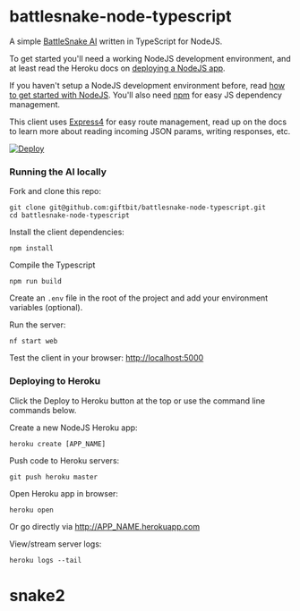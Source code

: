 # battlesnake-node-typescript

A simple [BattleSnake AI](http://battlesnake.io) written in TypeScript for NodeJS.

To get started you'll need a working NodeJS development environment, and at least read the Heroku docs on [deploying a NodeJS app](https://devcenter.heroku.com/articles/getting-started-with-nodejs).

If you haven't setup a NodeJS development environment before, read [how to get started with NodeJS](http://nodejs.org/documentation/tutorials/). You'll also need [npm](https://www.npmjs.com/) for easy JS dependency management.

This client uses [Express4](http://expressjs.com/en/4x/api.html) for easy route management, read up on the docs to learn more about reading incoming JSON params, writing responses, etc.

[![Deploy](https://www.herokucdn.com/deploy/button.png)](https://heroku.com/deploy)


### Running the AI locally

Fork and clone this repo:

```
git clone git@github.com:giftbit/battlesnake-node-typescript.git
cd battlesnake-node-typescript
```

Install the client dependencies:

```
npm install
```

Compile the Typescript

```
npm run build
```

Create an `.env` file in the root of the project and add your environment variables (optional).

Run the server:

```
nf start web
```

Test the client in your browser: [http://localhost:5000](http://localhost:5000)


### Deploying to Heroku

Click the Deploy to Heroku button at the top or use the command line commands below.

Create a new NodeJS Heroku app:

```
heroku create [APP_NAME]
```

Push code to Heroku servers:
```
git push heroku master
```

Open Heroku app in browser:
```
heroku open
```

Or go directly via http://APP_NAME.herokuapp.com

View/stream server logs:
```
heroku logs --tail
```
# snake2
